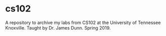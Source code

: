 # cs102
A repository to archive my labs from CS102 at the University of Tennessee Knoxville. Taught by Dr. James Dunn. Spring 2019.
